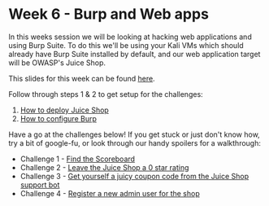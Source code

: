 # Week 6 - Burp and Web apps
In this weeks session we will be looking at hacking web applications and using Burp Suite. 
To do this we'll be using your Kali VMs which should already have Burp Suite installed by default, and our web application target will be OWASP's Juice Shop.

This slides for this week can be found [here](https://github.com/DMUHackers/weekly_sessions/blob/master/2020-2021/week_6/Juice-Shop-%26-Burp.pdf).

Follow through steps 1 & 2 to get setup for the challenges:

1. [How to deploy Juice Shop](https://github.com/DMUHackers/weekly_sessions/tree/master/2020-2021/week_6/deploy_juice_shop)
2. [How to configure Burp](https://github.com/DMUHackers/weekly_sessions/tree/master/2020-2021/week_6/burp_configuration)

Have a go at the challenges below! If you get stuck or just don't know how, try a bit of google-fu, or look through our handy spoilers for a walkthrough:

 - Challenge 1 - [Find the Scoreboard](https://github.com/DMUHackers/weekly_sessions/tree/master/2020-2021/week_6/challenge_1)
 - Challenge 2 - [Leave the Juice Shop a 0 star rating](https://github.com/DMUHackers/weekly_sessions/tree/master/2020-2021/week_6/challenge_2)
 - Challenge 3 - [Get yourself a juicy coupon code from the Juice Shop support bot](https://github.com/DMUHackers/weekly_sessions/tree/master/2020-2021/week_6/challenge_3)
 - Challenge 4 - [Register a new admin user for the shop](https://github.com/DMUHackers/weekly_sessions/tree/master/2020-2021/week_6/challenge_4)
